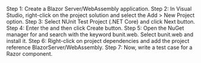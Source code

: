 Step 1: Create a Blazor Server/WebAssembly application.
Step 2: In Visual Studio, right-click on the project solution and select the Add > New Project option.
Step 3: Select NUnit Test Project (.NET Core) and click Next button.
Step 4: Enter the <ProjectName> and then click Create button.
Step 5: Open the NuGet manager for <ProjectName> and search with the keyword bunit.web. Select bunit.web and install it.
Step 6: Right-click on <ProjectName> project dependencies and add the project reference BlazorServer/WebAssembly.
Step 7: Now, write a test case for a Razor component.
